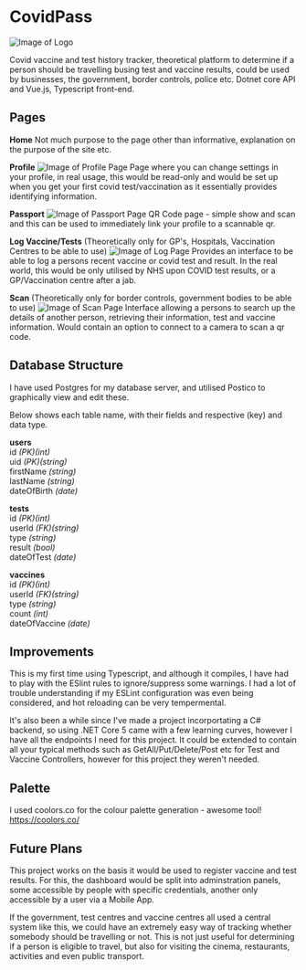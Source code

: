 # CovidPass

![Image of Logo](https://i.imgur.com/mEJksia.jpg)

 Covid vaccine and test history tracker, theoretical platform to determine if a person should be travelling busing test and vaccine results, could be used by businesses, the government, border controls, police etc. Dotnet core API and Vue.js, Typescript front-end.

## Pages
**Home**
Not much purpose to the page other than informative, explanation on the purpose of the site etc.

**Profile**
![Image of Profile Page](https://i.imgur.com/UCohNl2.png)
Page where you can change settings in your profile, in real usage, this would be read-only and would be set up when you get your first covid test/vaccination as it  essentially provides identifying information.

**Passport**
![Image of Passport Page](https://i.imgur.com/WgRs1yn.png)
QR Code page - simple show and scan and this can be used to immediately link your profile to a scannable qr.

**Log Vaccine/Tests** (Theoretically only for GP's, Hospitals, Vaccination Centres to be able to use)
![Image of Log Page](https://i.imgur.com/a5Y5mK6.png)
Provides an interface to be able to log a persons recent vaccine or covid test and result. In the real world, this would be only utilised by NHS upon COVID test results, or a GP/Vaccination centre after a jab.

**Scan** (Theoretically only for border controls, government bodies to be able to use)
![Image of Scan Page](https://i.imgur.com/0ZCF14w.png)
Interface allowing a persons to search up the details of another person, retrieving their information, test and vaccine information. Would contain an option to connect to a camera to scan a qr code.

## Database Structure

I have used Postgres for my database server, and utilised Postico to graphically view and edit these.

Below shows each table name, with their fields and respective (key) and data type.

**users**<br>
id *(PK)(int)*<br>
uid *(PK)(string)*<br>
firstName *(string)*<br>
lastName *(string)*<br>
dateOfBirth *(date)*<br>

**tests**<br>
id *(PK)(int)*<br>
userId *(FK)(string)*<br>
type *(string)*<br>
result *(bool)*<br>
dateOfTest *(date)*<br>

**vaccines**<br>
id *(PK)(int)*<br>
userId *(FK)(string)*<br>
type *(string)*<br>
count *(int)*<br>
dateOfVaccine *(date)*<br>


## Improvements
This is my first time using Typescript, and although it compiles, I have had to play with the ESlint rules to ignore/suppress some warnings. I had a lot of trouble understanding if my ESLint configuration was even being considered, and hot reloading can be very tempermental. 

It's also been a while since I've made a project incorportating a C# backend, so using .NET Core 5 came with a few learning curves, however I have all the endpoints I need for this project. It could be extended to contain all your typical methods such as GetAll/Put/Delete/Post etc for Test and Vaccine Controllers, however for this project they weren't needed.

## Palette

I used coolors.co for the colour palette generation - awesome tool! https://coolors.co/

## Future Plans

This project works on the basis it would be used to register vaccine and test results. For this, the dashboard would be split into adminstration panels, some accessible by people with specific credentials, another only accessible by a user via a Mobile App.

If the government, test centres and vaccine centres all used a central system like this, we could have an extremely easy way of tracking whether somebody should be travelling or not. This is not just useful for determining if a person is eligible to travel, but also for visiting the cinema, restaurants, activities and even public transport.

